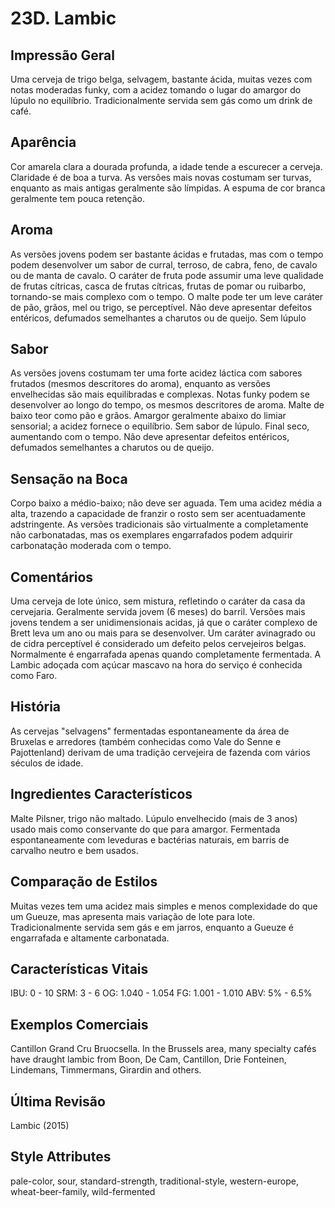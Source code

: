 # 23D. Lambic

## Impressão Geral

Uma cerveja de trigo belga, selvagem, bastante ácida, muitas vezes com notas moderadas funky, com a acidez tomando o lugar do amargor do lúpulo no equilíbrio. Tradicionalmente servida sem gás como um drink de café.

## Aparência

Cor amarela clara a dourada profunda, a idade tende a escurecer a cerveja. Claridade é de boa a turva. As versões mais novas costumam ser turvas, enquanto as mais antigas geralmente são límpidas. A espuma de cor branca geralmente tem pouca retenção.

## Aroma

As versões jovens podem ser bastante ácidas e frutadas, mas com o tempo podem desenvolver um sabor de curral, terroso, de cabra, feno, de cavalo ou de manta de cavalo. O caráter de fruta pode assumir uma leve qualidade de frutas cítricas, casca de frutas cítricas, frutas de pomar ou ruibarbo, tornando-se mais complexo com o tempo. O malte pode ter um leve caráter de pão, grãos, mel ou trigo, se perceptível. Não deve apresentar defeitos entéricos, defumados semelhantes a charutos ou de queijo. Sem lúpulo

## Sabor

As versões jovens costumam ter uma forte acidez láctica com sabores frutados (mesmos descritores do aroma), enquanto as versões envelhecidas são mais equilibradas e complexas. Notas funky podem se desenvolver ao longo do tempo, os mesmos descritores de aroma. Malte de baixo teor como pão e grãos. Amargor geralmente abaixo do limiar sensorial; a acidez fornece o equilíbrio. Sem sabor de lúpulo. Final seco, aumentando com o tempo. Não deve apresentar defeitos entéricos, defumados semelhantes a charutos ou de queijo.

## Sensação na Boca

Corpo baixo a médio-baixo; não deve ser aguada. Tem uma acidez média a alta, trazendo a capacidade de franzir o rosto sem ser acentuadamente adstringente. As versões tradicionais são virtualmente a completamente não carbonatadas, mas os exemplares engarrafados podem adquirir carbonatação moderada com o tempo.

## Comentários

Uma cerveja de lote único, sem mistura, refletindo o caráter da casa da cervejaria. Geralmente servida jovem (6 meses) do barril. Versões mais jovens tendem a ser unidimensionais acidas, já que o caráter complexo de Brett leva um ano ou mais para se desenvolver. Um caráter avinagrado ou de cidra perceptível é considerado um defeito pelos cervejeiros belgas. Normalmente é engarrafada apenas quando completamente fermentada. A Lambic adoçada com açúcar mascavo na hora do serviço é conhecida como Faro.

## História

As cervejas "selvagens" fermentadas espontaneamente da área de Bruxelas e arredores (também conhecidas como Vale do Senne e Pajottenland) derivam de uma tradição cervejeira de fazenda com vários séculos de idade.

## Ingredientes Característicos

Malte Pilsner, trigo não maltado. Lúpulo envelhecido (mais de 3 anos) usado mais como conservante do que para amargor. Fermentada espontaneamente com leveduras e bactérias naturais, em barris de carvalho neutro e bem usados.

## Comparação de Estilos

Muitas vezes tem uma acidez mais simples e menos complexidade do que um Gueuze, mas apresenta mais variação de lote para lote. Tradicionalmente servida sem gás e em jarros, enquanto a Gueuze é engarrafada e altamente carbonatada.

## Características Vitais

IBU: 0 - 10
SRM: 3 - 6
OG: 1.040 - 1.054
FG: 1.001 - 1.010
ABV: 5% - 6.5%

## Exemplos Comerciais

Cantillon Grand Cru Bruocsella. In the Brussels area, many specialty cafés have draught lambic from Boon, De Cam, Cantillon, Drie Fonteinen, Lindemans, Timmermans, Girardin and others.

## Última Revisão

Lambic (2015)

## Style Attributes

pale-color, sour, standard-strength, traditional-style, western-europe, wheat-beer-family, wild-fermented

